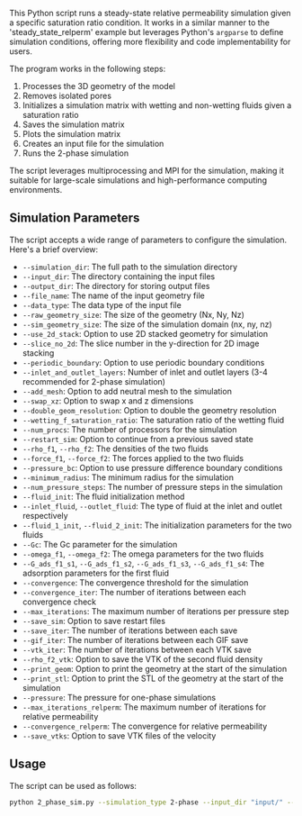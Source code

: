 This Python script runs a steady-state relative permeability simulation given a specific saturation ratio condition. It works in a similar manner to the 'steady_state_relperm' example but leverages Python's `argparse` to define simulation conditions, offering more flexibility and code implementability for users.

The program works in the following steps:

1. Processes the 3D geometry of the model
2. Removes isolated pores
3. Initializes a simulation matrix with wetting and non-wetting fluids given a saturation ratio
4. Saves the simulation matrix
5. Plots the simulation matrix
6. Creates an input file for the simulation
7. Runs the 2-phase simulation

The script leverages multiprocessing and MPI for the simulation, making it suitable for large-scale simulations and high-performance computing environments.

## Simulation Parameters

The script accepts a wide range of parameters to configure the simulation. Here's a brief overview:

- `--simulation_dir`: The full path to the simulation directory
- `--input_dir`: The directory containing the input files
- `--output_dir`: The directory for storing output files
- `--file_name`: The name of the input geometry file
- `--data_type`: The data type of the input file
- `--raw_geometry_size`: The size of the geometry (Nx, Ny, Nz)
- `--sim_geometry_size`: The size of the simulation domain (nx, ny, nz)
- `--use_2d_stack`: Option to use 2D stacked geometry for simulation
- `--slice_no_2d`: The slice number in the y-direction for 2D image stacking
- `--periodic_boundary`: Option to use periodic boundary conditions
- `--inlet_and_outlet_layers`: Number of inlet and outlet layers (3-4 recommended for 2-phase simulation)
- `--add_mesh`: Option to add neutral mesh to the simulation
- `--swap_xz`: Option to swap x and z dimensions
- `--double_geom_resolution`: Option to double the geometry resolution
- `--wetting_f_saturation_ratio`: The saturation ratio of the wetting fluid
- `--num_procs`: The number of processors for the simulation
- `--restart_sim`: Option to continue from a previous saved state
- `--rho_f1`, `--rho_f2`: The densities of the two fluids
- `--force_f1`, `--force_f2`: The forces applied to the two fluids
- `--pressure_bc`: Option to use pressure difference boundary conditions
- `--minimum_radius`: The minimum radius for the simulation
- `--num_pressure_steps`: The number of pressure steps in the simulation
- `--fluid_init`: The fluid initialization method
- `--inlet_fluid`, `--outlet_fluid`: The type of fluid at the inlet and outlet respectively
- `--fluid_1_init`, `--fluid_2_init`: The initialization parameters for the two fluids
- `--Gc`: The Gc parameter for the simulation
- `--omega_f1`, `--omega_f2`: The omega parameters for the two fluids
- `--G_ads_f1_s1`, `--G_ads_f1_s2`, `--G_ads_f1_s3`, `--G_ads_f1_s4`: The adsorption parameters for the first fluid
- `--convergence`: The convergence threshold for the simulation
- `--convergence_iter`: The number of iterations between each convergence check
- `--max_iterations`: The maximum number of iterations per pressure step
- `--save_sim`: Option to save restart files
- `--save_iter`: The number of iterations between each save
- `--gif_iter`: The number of iterations between each GIF save
- `--vtk_iter`: The number of iterations between each VTK save
- `--rho_f2_vtk`: Option to save the VTK of the second fluid density
- `--print_geom`: Option to print the geometry at the start of the simulation
- `--print_stl`: Option to print the STL of the geometry at the start of the simulation
- `--pressure`: The pressure for one-phase simulations
- `--max_iterations_relperm`: The maximum number of iterations for relative permeability
- `--convergence_relperm`: The convergence for relative permeability
- `--save_vtks`: Option to save VTK files of the velocity

## Usage

The script can be used as follows:

```bash
python 2_phase_sim.py --simulation_type 2-phase --input_dir "input/" --output_dir "tmp/" --file_name "finney_pack.raw" --raw_geometry_size 500 500 500 --sim_geometry_size 128 10 128 --num_procs 6
